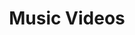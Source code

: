 ---
title: Music Videos
position: 1
pagination:
  enabled: true
  collection: music-videos
  sort_field: date
  sort_reverse: true
  per_page: 12
layout: work
---